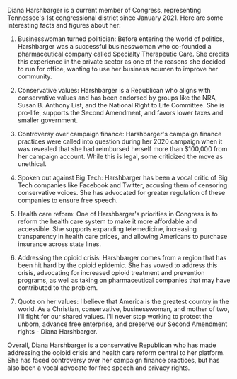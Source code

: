 Diana Harshbarger is a current member of Congress, representing Tennessee's 1st congressional district since January 2021. Here are some interesting facts and figures about her:

1. Businesswoman turned politician: Before entering the world of politics, Harshbarger was a successful businesswoman who co-founded a pharmaceutical company called Specialty Therapeutic Care. She credits this experience in the private sector as one of the reasons she decided to run for office, wanting to use her business acumen to improve her community.

2. Conservative values: Harshbarger is a Republican who aligns with conservative values and has been endorsed by groups like the NRA, Susan B. Anthony List, and the National Right to Life Committee. She is pro-life, supports the Second Amendment, and favors lower taxes and smaller government.

3. Controversy over campaign finance: Harshbarger's campaign finance practices were called into question during her 2020 campaign when it was revealed that she had reimbursed herself more than $100,000 from her campaign account. While this is legal, some criticized the move as unethical.

4. Spoken out against Big Tech: Harshbarger has been a vocal critic of Big Tech companies like Facebook and Twitter, accusing them of censoring conservative voices. She has advocated for greater regulation of these companies to ensure free speech.

5. Health care reform: One of Harshbarger's priorities in Congress is to reform the health care system to make it more affordable and accessible. She supports expanding telemedicine, increasing transparency in health care prices, and allowing Americans to purchase insurance across state lines.

6. Addressing the opioid crisis: Harshbarger comes from a region that has been hit hard by the opioid epidemic. She has vowed to address this crisis, advocating for increased opioid treatment and prevention programs, as well as taking on pharmaceutical companies that may have contributed to the problem.

7. Quote on her values: I believe that America is the greatest country in the world. As a Christian, conservative, businesswoman, and mother of two, I’ll fight for our shared values. I'll never stop working to protect the unborn, advance free enterprise, and preserve our Second Amendment rights - Diana Harshbarger.

Overall, Diana Harshbarger is a conservative Republican who has made addressing the opioid crisis and health care reform central to her platform. She has faced controversy over her campaign finance practices, but has also been a vocal advocate for free speech and privacy rights.
